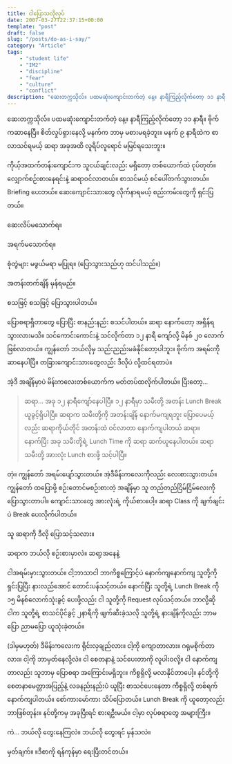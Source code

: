 ```yaml
---
title: ငါပြောသလိုလုပ်
date: 2007-03-27T22:37:15+00:00
template: "post"  
draft: false  
slug: "/posts/do-as-i-say/"  
category: "Article"
tags:
    - "student life"
    - "IM2"
    - "discipline"
    - "fear"
    - "culture"
    - "conflict"
description: "ဆေးတက္ကသိုလ်။ ပထမဆုံးကျောင်းတက်တဲ့ နေ့။ နာရီကြည့်လိုက်တော့ ၁၁ နာရီ။ ဗိုက်ကဆာနေပြီ။ စိတ်လှုပ်ရှားနေလို့ မနက်က ဘာမှ မစားမရခဲ့ဘူး။ မနက် ၉ နာရီထဲက စာလာသင်ရမယ့် ဆရာ အခုအထိ လူရိပ်လူရောင် မမြင်ရသေးဘူး။"
---
```

ဆေးတက္ကသိုလ်။ ပထမဆုံးကျောင်းတက်တဲ့ နေ့။ နာရီကြည့်လိုက်တော့ ၁၁ နာရီ။ ဗိုက်ကဆာနေပြီ။ စိတ်လှုပ်ရှားနေလို့ မနက်က ဘာမှ မစားမရခဲ့ဘူး။ မနက် ၉ နာရီထဲက စာလာသင်ရမယ့် ဆရာ အခုအထိ လူရိပ်လူရောင် မမြင်ရသေးဘူး။

ကိုယ့်အထက်တန်းကျောင်းက သူငယ်ချင်းလည်း မရှိတော့ တစ်ယောက်ထဲ ငုပ်တုတ်။ လျှောက်စဉ်းစားနေရင်းနဲ့ ဆရာဝင်လာတယ်။ စာသင်မယ့် စင်ပေါ်တက်သွားတယ်။ Briefing ပေးတယ်။ ဆေးကျောင်းသားတွေ လိုက်နာရမယ့် စည်းကမ်းတွေကို ရှင်းပြတယ်။

ဆေးလိပ်မသောက်ရ။
  
အရက်မသောက်ရ။
  
စုံတွဲများ မဖွယ်မရာ မပြုရ။ (ပြောသွားသည်ဟု ထင်ပါသည်။)
  
အတန်းတက်ချိန် မှန်ရမည်။

စသဖြင့် စသဖြင့် ပြောသွားပါတယ်။

ပြောစရာရှိတာတွေ ပြောပြီး စာနည်းနည်း စသင်ပါတယ်။ ဆရာ နောက်တော့ အရှိန်ရသွားလားမသိ။ သင်ကောင်းကောင်းနဲ့ သင်လိုက်တာ ၁၂ နာရီ ကျော်လို့ မိနစ် ၂၀ လောက်ဖြစ်လာတယ်။ ကျွန်တော် ဘယ်လိုမှ သည်းညည်းမခံနိုင်တော့ပါဘူး။ ဗိုက်က အရမ်းကိုဆာနေပါပြီ။ တခြားကျောင်းသားတွေလည်း ဒီလိုပဲ လို့ထင်ရတာပဲ။

အဲ့ဒီ အချိန်မှာပဲ မိန်းကလေးတစ်ယောက်က မတ်တပ်ထလိုက်ပါတယ်။ ပြီးတော့…

> ဆရာ… အခု ၁၂ နာရီကျော်နေပါပြီ။ ၁၂ နာရီမှာ သမီးတို့ အတန်း Lunch Break ယူခွင့်ရှိပါပြီ။ ဆရာက သမီးတို့ကို အတန်းချိန် နောက်မကျရဘူး ပြောပေမယ့်လည်း ဆရာကိုယ်တိုင် အတန်းထဲ ဝင်လာတာ နောက်ကျပါတယ် ဆရာ။ နောက်ပြီး အခု သမီးတို့ရဲ့ Lunch Time ကို ဆရာ ဆက်ယူနေပါတယ်။ ဆရာ သမီးတို့ အားလုံး Lunch စားဖို့ သင့်ပါပြီ။

တဲ့။ ကျွန်တော် အရမ်းပျော်သွားတယ်။ အဲ့ဒီမိန်းကလေးကိုလည်း လေးစားသွားတယ်။ ကျွန်တော် ထပြောဖို့ စဉ်းတောင်မစဉ်းစားတဲ့ အချိန်မှာ သူ တည်တည်ငြိမ်ငြိမ်လေးကို ပြောသွားတာပါ။ ကျောင်းသားတွေ အားလုံးရဲ့ ကိုယ်စားပေါ့။ ဆရာ Class ကို ချက်ချင်းပဲ Break ပေးလိုက်ပါတယ်။

သူ ဆရာကို ဒီလို ပြောသင့်သလား။

ဆရာက ဘယ်လို စဉ်းစားမှာလဲ။ ဆရာ့အနေနဲ့

ငါအရမ်းမှားသွားတယ်။ ငါ့ဘာသာငါ ဘာကိစ္စကြောင့်ပဲ နောက်ကျနောက်ကျ သူတို့ကို ရှင်းပြပြီး နားလည်အောင် တောင်းပန်သင့်တယ်။ နောက်ပြီး သူတို့ရဲ့ Lunch Break ကို ၁၅ မိနစ်လောက်သုံးခွင့် ပေးဖို့လည်း ငါ သူတို့ကို Request လုပ်သင့်တယ်။ ဘာလို့ဆို ငါက သူတို့ရဲ့ စာသင်ပိုင်ခွင့် ၂နာရီကို ဖျက်ဆီးခဲ့သလို သူတို့ရဲ့ နားချိန်ကိုလည်း ဘာမပြော ညာမပြော ယူသုံးခဲ့တယ်။

(ဒါမှမဟုတ်) ဒီမိန်းကလေးက ရိုင်းလှချည်လား။ ငါ့ကို ကျောတာလား။ ဂရုမစိုက်တာလား။ ငါ့ကို ဘာမှတ်နေလို့လဲ။ ငါ စေတနာနဲ့ သင်ပေးတာကို လူပါးဝလို့။ ငါ နောက်ကျတာလည်း သူဘာမှ ပြောစရာ အကြောင်းမရှိဘူး။ ကိစ္စရှိလို့ မလာနိုင်တာပေါ့။ နင်တို့ကို စေတနာမေတ္တာအပြည့်နဲ့ လခနည်းနည်းပဲ ယူပြီး စာသင်ပေးနေတာ ကိစ္စရှိလို့ တစ်ရက်နောက်ကျပါတယ်။ စော်ကားမော်ကား သိပ်ပြောတယ်။ Lunch Break ကို ယူတော့လည်း ဘာဖြစ်တုန်း။ နင်တို့ကမှ အခုပြီးရင် စားရဦးမယ်။ ငါ့မှာ လုပ်စရာတွေ အများကြီး။

ကဲ… ဘယ်လို တွေးနေကြလဲ။ ဘယ်လို တွေးရင် မှန်သလဲ။

မှတ်ချက်။ ။ဒီစာကို ရန်ကုန်မှာ ရေးပြီးတင်တယ်။